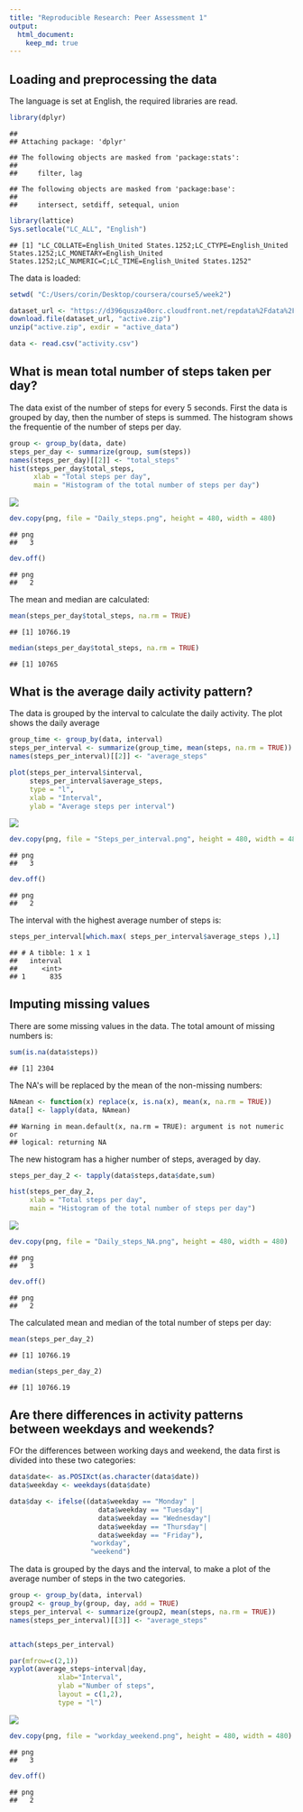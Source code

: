 ```yaml
---
title: "Reproducible Research: Peer Assessment 1"
output: 
  html_document:
    keep_md: true
---
```





## Loading and preprocessing the data

The language is set at English, the required libraries are read.



```r
library(dplyr)
```

```
## 
## Attaching package: 'dplyr'
```

```
## The following objects are masked from 'package:stats':
## 
##     filter, lag
```

```
## The following objects are masked from 'package:base':
## 
##     intersect, setdiff, setequal, union
```

```r
library(lattice)
Sys.setlocale("LC_ALL", "English")
```

```
## [1] "LC_COLLATE=English_United States.1252;LC_CTYPE=English_United States.1252;LC_MONETARY=English_United States.1252;LC_NUMERIC=C;LC_TIME=English_United States.1252"
```

The data is loaded:

```r
setwd( "C:/Users/corin/Desktop/coursera/course5/week2")

dataset_url <- "https://d396qusza40orc.cloudfront.net/repdata%2Fdata%2Factivity.zip"
download.file(dataset_url, "active.zip")
unzip("active.zip", exdir = "active_data")

data <- read.csv("activity.csv")
```


## What is mean total number of steps taken per day?

The data exist of the number of steps for every 5 seconds. First the data is grouped by day, then the number of steps is summed. The histogram shows the frequentie of the number of steps per day.


```r
group <- group_by(data, date)
steps_per_day <- summarize(group, sum(steps))
names(steps_per_day)[[2]] <- "total_steps"
hist(steps_per_day$total_steps, 
      xlab = "Total steps per day", 
      main = "Histogram of the total number of steps per day")
```

![](figs/instruction_fig-unnamed-chunk-3-1.png)<!-- -->

```r
dev.copy(png, file = "Daily_steps.png", height = 480, width = 480)
```

```
## png 
##   3
```

```r
dev.off()
```

```
## png 
##   2
```

The mean and median are calculated:

```r
mean(steps_per_day$total_steps, na.rm = TRUE)
```

```
## [1] 10766.19
```

```r
median(steps_per_day$total_steps, na.rm = TRUE)
```

```
## [1] 10765
```


## What is the average daily activity pattern?
The data is grouped by the interval to calculate the daily activity. The plot shows the daily average


```r
group_time <- group_by(data, interval)
steps_per_interval <- summarize(group_time, mean(steps, na.rm = TRUE))
names(steps_per_interval)[[2]] <- "average_steps"

plot(steps_per_interval$interval, 
     steps_per_interval$average_steps, 
     type = "l", 
     xlab = "Interval", 
     ylab = "Average steps per interval")
```

![](figs/instruction_fig-unnamed-chunk-5-1.png)<!-- -->

```r
dev.copy(png, file = "Steps_per_interval.png", height = 480, width = 480)
```

```
## png 
##   3
```

```r
dev.off()
```

```
## png 
##   2
```

The interval with the highest average number of steps is:

```r
steps_per_interval[which.max( steps_per_interval$average_steps ),1]
```

```
## # A tibble: 1 x 1
##   interval
##      <int>
## 1      835
```

## Imputing missing values

There are some missing values in the data. 
The total amount of missing numbers is:

```r
sum(is.na(data$steps))
```

```
## [1] 2304
```

The NA's will be replaced by the mean of the non-missing numbers:

```r
NAmean <- function(x) replace(x, is.na(x), mean(x, na.rm = TRUE))
data[] <- lapply(data, NAmean)
```

```
## Warning in mean.default(x, na.rm = TRUE): argument is not numeric or
## logical: returning NA
```

The new histogram has a higher number of steps, averaged by day. 


```r
steps_per_day_2 <- tapply(data$steps,data$date,sum)

hist(steps_per_day_2,
     xlab = "Total steps per day", 
     main = "Histogram of the total number of steps per day")
```

![](figs/instruction_fig-unnamed-chunk-9-1.png)<!-- -->

```r
dev.copy(png, file = "Daily_steps_NA.png", height = 480, width = 480)
```

```
## png 
##   3
```

```r
dev.off()
```

```
## png 
##   2
```

The calculated mean and median of the total number of steps per day:


```r
mean(steps_per_day_2)
```

```
## [1] 10766.19
```

```r
median(steps_per_day_2)
```

```
## [1] 10766.19
```
## Are there differences in activity patterns between weekdays and weekends?

FOr the differences between working days and weekend, the data first is divided into these two categories:

```r
data$date<- as.POSIXct(as.character(data$date))
data$weekday <- weekdays(data$date)

data$day <- ifelse((data$weekday == "Monday" | 
                      data$weekday == "Tuesday"|
                      data$weekday == "Wednesday"|
                      data$weekday == "Thursday"|
                      data$weekday == "Friday"),
                    "workday",
                    "weekend")
```

The data is grouped by the days and the interval, to make a plot of the average number of steps in the two categories. 

```r
group <- group_by(data, interval)
group2 <- group_by(group, day, add = TRUE)
steps_per_interval <- summarize(group2, mean(steps, na.rm = TRUE))
names(steps_per_interval)[[3]] <- "average_steps"


attach(steps_per_interval)

par(mfrow=c(2,1))
xyplot(average_steps~interval|day,
            xlab="Interval",
            ylab ="Number of steps",
            layout = c(1,2),
            type = "l")
```

![](figs/instruction_fig-unnamed-chunk-12-1.png)<!-- -->

```r
dev.copy(png, file = "workday_weekend.png", height = 480, width = 480)
```

```
## png 
##   3
```

```r
dev.off()
```

```
## png 
##   2
```
